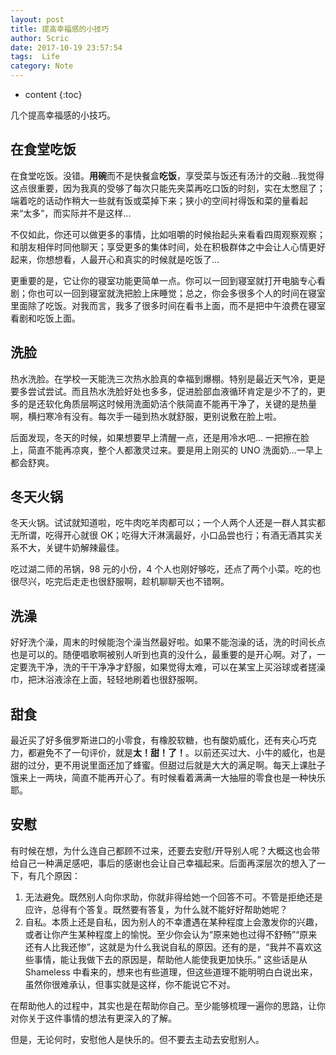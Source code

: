 ```yaml
---
layout: post
title: 提高幸福感的小技巧
author: Scric
date: 2017-10-19 23:57:54
tags:  Life
category: Note 
---
```

* content
{:toc}

几个提高幸福感的小技巧。





## 在食堂吃饭

在食堂吃饭。没错。**用碗**而不是快餐盒**吃饭**，享受菜与饭还有汤汁的交融...我觉得这点很重要，因为我真的受够了每次只能先夹菜再吃口饭的时刻，实在太憋屈了；端着吃的话动作稍大一些就有饭或菜掉下来；狭小的空间衬得饭和菜的量看起来“太多”，而实际并不是这样...

不仅如此，你还可以做更多的事情，比如咀嚼的时候抬起头来看看四周观察观察；和朋友相伴时同他聊天；享受更多的集体时间，处在积极群体之中会让人心情更好起来，你想想看，人最开心和真实的时候就是吃饭了...

更重要的是，它让你的寝室功能更简单一点。你可以一回到寝室就打开电脑专心看剧；你也可以一回到寝室就洗把脸上床睡觉；总之，你会多很多个人的时间在寝室里面除了吃饭。对我而言，我多了很多时间在看书上面，而不是把中午浪费在寝室看剧和吃饭上面。

## 洗脸

热水洗脸。在学校一天能洗三次热水脸真的幸福到爆棚。特别是最近天气冷，更是要多尝试尝试。而且热水洗脸好处也多多，促进脸部血液循环肯定是少不了的，更多的是还软化角质层啊这时候用洗面奶洁个肤简直不能再干净了，关键的是热量啊，横扫寒冷有没有。每次手一碰到热水就舒服，更别说敷在脸上啦。

后面发现，冬天的时候，如果想要早上清醒一点，还是用冷水吧... 一把擦在脸上，简直不能再凉爽，整个人都激灵过来。要是用上刚买的 UNO 洗面奶...一早上都会舒爽。

## 冬天火锅

冬天火锅。试试就知道啦，吃牛肉吃羊肉都可以；一个人两个人还是一群人其实都无所谓，吃得开心就很 OK；吃得大汗淋漓最好，小口品尝也行；有酒无酒其实关系不大，关键牛奶解辣最佳。

吃过湖二师的吊锅，98 元的小份，4 个人也刚好够吃，还点了两个小菜。吃的也很尽兴，吃完后走走也很舒服啊，趁机聊聊天也不错啊。

## 洗澡

好好洗个澡，周末的时候能泡个澡当然最好啦。如果不能泡澡的话，洗的时间长点也是可以的。随便唱歌啊被别人听到也真的没什么，最重要的是开心啊。对了，一定要洗干净，洗的干干净净才舒服，如果觉得太难，可以在某宝上买浴球或者搓澡巾，把沐浴液涂在上面，轻轻地刷着也很舒服啊。

## 甜食

最近买了好多俄罗斯进口的小零食，有橡胶软糖，也有酸奶威化，还有夹心巧克力，都避免不了一句评价，就是**太！甜！了！**。以前还买过大、小牛的威化，也是甜的过分，更不用说里面还加了蜂蜜。但甜过后就是大大的满足啊。每天上课肚子饿来上一两块，简直不能再开心了。有时候看着满满一大抽屉的零食也是一种快乐耶。

## 安慰

有时候在想，为什么连自己都顾不过来，还要去安慰/开导别人呢？大概这也会带给自己一种满足感吧，事后的感谢也会让自己幸福起来。后面再深层次的想入了一下，有几个原因：

1. 无法避免。既然别人向你求助，你就非得给她一个回答不可。不管是拒绝还是应许，总得有个答复。既然要有答复，为什么就不能好好帮助她呢？
2. 自私。本质上还是自私，因为别人的不幸遭遇在某种程度上会激发你的兴趣，或者让你产生某种程度上的愉悦。至少你会认为“原来她也过得不舒畅”“原来还有人比我还惨”，这就是为什么我说自私的原因。还有的是，“我并不喜欢这些事情，能让我做下去的原因是，帮助他人能使我更加快乐。” 这些话是从 Shameless 中看来的，想来也有些道理，但这些道理不能明明白白说出来，虽然你很难承认，但事实就是这样，你不能说它不对。

在帮助他人的过程中，其实也是在帮助你自己。至少能够梳理一遍你的思路，让你对你关于这件事情的想法有更深入的了解。

但是，无论何时，安慰他人是快乐的。但不要去主动去安慰别人。

